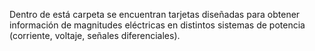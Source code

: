 Dentro de está carpeta se encuentran tarjetas diseñadas para obtener información de magnitudes eléctricas en distintos sistemas de potencia (corriente, voltaje, señales diferenciales).
